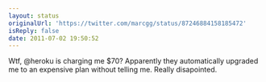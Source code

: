 ```yaml
---
layout: status
originalUrl: 'https://twitter.com/marcgg/status/87246884158185472'
isReply: false
date: 2011-07-02 19:50:52
---
```


Wtf, @heroku is charging me $70? Apparently they automatically upgraded me to an expensive plan without telling me. Really disapointed.
